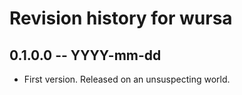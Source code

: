 # Revision history for wursa

## 0.1.0.0 -- YYYY-mm-dd

* First version. Released on an unsuspecting world.
